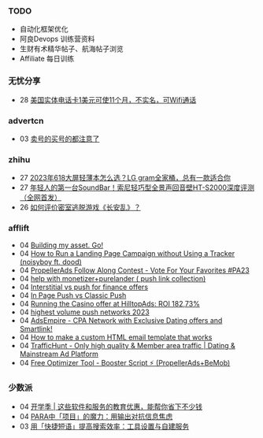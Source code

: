 ### TODO
-  自动化框架优化
-  阿良Devops 训练营资料
-  生财有术精华帖子、航海帖子浏览
-  Affiliate 每日训练

### 无忧分享
<!-- ruyo:START -->
-  28 [美国实体电话卡1美元可使11个月，不实名，可Wifi通话](https://51.ruyo.net/18487.html)<!-- ruyo:END -->

### advertcn
<!-- advertcn:START -->
-  03 [卖号的买号的都注意了](https://www.advertcn.com/forum.php?mod=viewthread&tid=112343)<!-- advertcn:END -->

### zhihu
<!-- zhihu:START -->
-  27 [2023年618大屏轻薄本怎么选？LG gram全家桶，总有一款适合你](http://zhuanlan.zhihu.com/p/632641888?utm_campaign=rss&utm_medium=rss&utm_source=rss&utm_content=title)
-  27 [年轻人的第一台SoundBar！索尼轻巧型全景声回音壁HT-S2000深度评测（全网首发）](http://zhuanlan.zhihu.com/p/630990296?utm_campaign=rss&utm_medium=rss&utm_source=rss&utm_content=title)
-  26 [如何评价密室逃脱游戏《长安乱》？](http://www.zhihu.com/question/563950552/answer/3045961312?utm_campaign=rss&utm_medium=rss&utm_source=rss&utm_content=title)<!-- zhihu:END -->

### afflift
<!-- afflift:START -->
-  04 [Building my asset. Go!](https://afflift.com/f/threads/building-my-asset-go.11736/)
-  04 [How to Run a Landing Page Campaign without Using a Tracker &lpar;noisyboy ft. dood&rpar;](https://afflift.com/f/threads/how-to-run-a-landing-page-campaign-without-using-a-tracker-noisyboy-ft-dood.11737/)
-  04 [PropellerAds Follow Along Contest - Vote For Your Favorites #PA23](https://afflift.com/f/threads/propellerads-follow-along-contest-vote-for-your-favorites-pa23.11724/)
-  04 [help with monetizer+purelander &lpar; push link collection&rpar;](https://afflift.com/f/threads/help-with-monetizer-purelander-push-link-collection.11542/)
-  04 [Interstitial vs push for finance offers](https://afflift.com/f/threads/interstitial-vs-push-for-finance-offers.11265/)
-  04 [In Page Push vs Classic Push](https://afflift.com/f/threads/in-page-push-vs-classic-push.11032/)
-  04 [Running the Casino offer at HilltopAds: ROI 182,73%](https://afflift.com/f/threads/running-the-casino-offer-at-hilltopads-roi-182-73.11735/)
-  04 [highest volume push networks 2023](https://afflift.com/f/threads/highest-volume-push-networks-2023.11632/)
-  04 [AdsEmpire - CPA Network with Exclusive Dating offers and Smartlink!](https://afflift.com/f/threads/adsempire-cpa-network-with-exclusive-dating-offers-and-smartlink.6820/)
-  04 [How to make a custom HTML email template that works](https://afflift.com/f/threads/how-to-make-a-custom-html-email-template-that-works.11734/)
-  04 [TrafficHunt - Only high quality &amp; Member area traffic | Dating &amp; Mainstream Ad Platform](https://afflift.com/f/threads/traffichunt-only-high-quality-member-area-traffic-dating-mainstream-ad-platform.10862/)
-  04 [Free Optimizer Tool - Booster Script ⚡ &lpar;PropellerAds+BeMob&rpar;](https://afflift.com/f/threads/free-optimizer-tool-booster-script-%E2%9A%A1-propellerads-bemob.10601/)<!-- afflift:END -->

### 少数派
<!-- sspai:START -->
-  04 [开学季 | 这些软件和服务的教育优惠，能帮你省下不少钱](https://sspai.com/post/68227)
-  04 [PARA中「项目」的魔力：用输出对抗信息焦虑](https://sspai.com/post/83271)
-  03 [用「快捷短语」提高搜索效率：工具设置与自建服务](https://sspai.com/prime/story/keyword-search-tools-and-selfhosting)<!-- sspai:END -->
